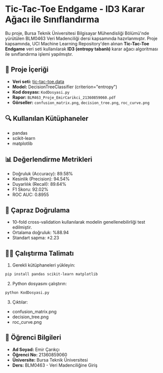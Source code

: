 # Tic-Tac-Toe Endgame - ID3 Karar Ağacı ile Sınıflandırma

Bu proje, Bursa Teknik Üniversitesi Bilgisayar Mühendisliği Bölümü'nde yürütülen BLM0463 Veri Madenciliği dersi kapsamında hazırlanmıştır. 
Proje kapsamında, UCI Machine Learning Repository'den alınan **Tic-Tac-Toe Endgame** veri seti kullanılarak **ID3 (entropy tabanlı)** karar ağacı algoritması ile sınıflandırma işlemi yapılmıştır.

## 📁 Proje İçeriği

- **Veri seti:** [tic-tac-toe.data](https://archive.ics.uci.edu/ml/datasets/Tic-Tac-Toe+Endgame)
- **Model:** DecisionTreeClassifier (criterion="entropy")
- **Kod dosyası:** `KodDosyasi.py`
- **Rapor:** `BLM463_Proje_EmirCarikci_21360859060.pdf`
- **Görseller:** `confusion_matrix.png`, `decision_tree.png`, `roc_curve.png`

## 🔍 Kullanılan Kütüphaneler

- pandas
- scikit-learn
- matplotlib

## 📊 Değerlendirme Metrikleri

- Doğruluk (Accuracy): 89.58%
- Kesinlik (Precision): 94.54%
- Duyarlılık (Recall): 89.64%
- F1 Skoru: 92.02%
- ROC AUC: 0.8955

## 🔄 Çapraz Doğrulama

- 10-fold cross-validation kullanılarak modelin genellenebilirliği test edilmiştir.
- Ortalama doğruluk: %88.94
- Standart sapma: ±2.23

## 👨‍💻 Çalıştırma Talimatı

1. Gerekli kütüphaneleri yükleyin:
```bash
pip install pandas scikit-learn matplotlib
```

2. Python dosyasını çalıştırın:
```bash
python KodDosyasi.py
```

3. Çıktılar:
- confusion_matrix.png
- decision_tree.png
- roc_curve.png

## 📌 Öğrenci Bilgileri

- **Ad Soyad:** Emir Çarıkçı  
- **Öğrenci No:** 21360859060  
- **Üniversite:** Bursa Teknik Üniversitesi  
- **Ders:** BLM0463 - Veri Madenciliğine Giriş

